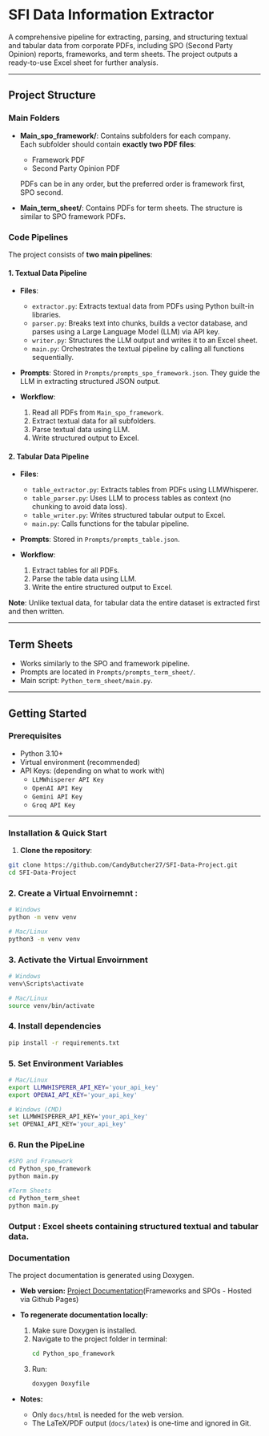 # SFI Data Information Extractor

A comprehensive pipeline for extracting, parsing, and structuring textual and tabular data from corporate PDFs, including SPO (Second Party Opinion) reports, frameworks, and term sheets. The project outputs a ready-to-use Excel sheet for further analysis.

---

## Project Structure

### Main Folders

- **Main_spo_framework/**: Contains subfolders for each company.  
  Each subfolder should contain **exactly two PDF files**:
  - Framework PDF
  - Second Party Opinion PDF  

  PDFs can be in any order, but the preferred order is framework first, SPO second.

- **Main_term_sheet/**: Contains PDFs for term sheets. The structure is similar to SPO framework PDFs.

### Code Pipelines

The project consists of **two main pipelines**:

#### 1. Textual Data Pipeline

- **Files**:
  - `extractor.py`: Extracts textual data from PDFs using Python built-in libraries.
  - `parser.py`: Breaks text into chunks, builds a vector database, and parses using a Large Language Model (LLM) via API key.
  - `writer.py`: Structures the LLM output and writes it to an Excel sheet.
  - `main.py`: Orchestrates the textual pipeline by calling all functions sequentially.
  
- **Prompts**: Stored in `Prompts/prompts_spo_framework.json`. They guide the LLM in extracting structured JSON output.

- **Workflow**:
  1. Read all PDFs from `Main_spo_framework`.
  2. Extract textual data for all subfolders.
  3. Parse textual data using LLM.
  4. Write structured output to Excel.

#### 2. Tabular Data Pipeline

- **Files**:
  - `table_extractor.py`: Extracts tables from PDFs using LLMWhisperer.
  - `table_parser.py`: Uses LLM to process tables as context (no chunking to avoid data loss).
  - `table_writer.py`: Writes structured tabular output to Excel.
  - `main.py`: Calls functions for the tabular pipeline.
  
- **Prompts**: Stored in `Prompts/prompts_table.json`.

- **Workflow**:
  1. Extract tables for all PDFs.
  2. Parse the table data using LLM.
  3. Write the entire structured output to Excel.

**Note**: Unlike textual data, for tabular data the entire dataset is extracted first and then written.

---

## Term Sheets

- Works similarly to the SPO and framework pipeline.
- Prompts are located in `Prompts/prompts_term_sheet/`.
- Main script: `Python_term_sheet/main.py`.

---

## Getting Started

### Prerequisites

- Python 3.10+
- Virtual environment (recommended)
- API Keys: (depending on what to work with)
  - `LLMWhisperer API Key`
  - `OpenAI API Key`
  - `Gemini API Key`
  - `Groq API Key`

  
---

### Installation & Quick Start

1. **Clone the repository**:

```bash
git clone https://github.com/CandyButcher27/SFI-Data-Project.git
cd SFI-Data-Project
```
### 2. **Create a Virtual Envoirnemnt** :

```bash
# Windows
python -m venv venv

# Mac/Linux
python3 -m venv venv
```
### 3. **Activate the Virtual Envoirnment**
```bash
# Windows
venv\Scripts\activate

# Mac/Linux
source venv/bin/activate
```
### 4. **Install dependencies**
```bash
pip install -r requirements.txt
```
### 5. **Set Environment Variables**
```bash
# Mac/Linux
export LLMWHISPERER_API_KEY='your_api_key'
export OPENAI_API_KEY='your_api_key'

# Windows (CMD)
set LLMWHISPERER_API_KEY='your_api_key'
set OPENAI_API_KEY='your_api_key'
```
### 6. **Run the PipeLine**
```bash
#SPO and Framework
cd Python_spo_framework
python main.py

#Term Sheets
cd Python_term_sheet
python main.py
```

### Output :  Excel sheets containing structured textual and tabular data.

### Documentation

The project documentation is generated using Doxygen.

- **Web version:** 
[Project Documentation](https://<username>.github.io/<repo-name>/)(Frameworks and SPOs - Hosted via Github Pages)
  
- **To regenerate documentation locally:**  
  1. Make sure Doxygen is installed.  
  2. Navigate to the project folder in terminal:
     ```bash
     cd Python_spo_framework
     ```
  3. Run:
     ```bash
     doxygen Doxyfile
     ```
- **Notes:**  
  - Only `docs/html` is needed for the web version.  
  - The LaTeX/PDF output (`docs/latex`) is one-time and ignored in Git.

